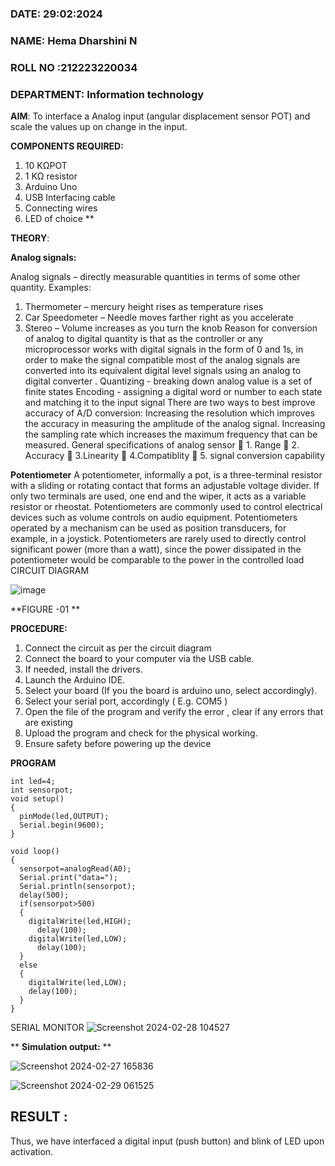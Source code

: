  ###  DATE: 29:02:2024

###  NAME: Hema Dharshini N
###  ROLL NO :212223220034
###  DEPARTMENT: Information technology

**AIM**:  To interface a Analog  input (angular displacement sensor POT) and scale the values up on change in the input.


**COMPONENTS REQUIRED:**
1.	10 KΩPOT
2.	1 KΩ resistor 
3.	Arduino Uno 
4.	USB Interfacing cable 
5.	Connecting wires 
6.	LED of choice 
**


**THEORY**: 

**Analog signals:**

Analog signals – directly measurable quantities in terms of some other quantity.
Examples:
1. Thermometer – mercury height rises as temperature rises
2. Car Speedometer – Needle moves farther right as you accelerate
3. Stereo – Volume increases as you turn the knob
Reason for conversion of analog to digital quantity is that as the controller or any microprocessor works with digital signals in the form of 0 and 1s, in order to make the signal compatible  most of the analog signals are converted into its equivalent digital level signals using an analog to digital converter .
Quantizing - breaking down analog value is a set of finite states
Encoding - assigning a digital word or number to each state and matching it to the input signal
 There are two ways to best improve accuracy of A/D conversion:
Increasing the resolution which improves the accuracy in measuring the amplitude of the analog signal.
Increasing the sampling rate which increases the maximum frequency that can be measured.
General specifications of analog sensor
	1. Range
	2. Accuracy
	3.Linearity
	4.Compatiblity
	5. signal conversion capability

**Potentiometer**
A potentiometer, informally a pot, is a three-terminal resistor with a sliding or rotating contact that forms an adjustable voltage divider. If only two terminals are used, one end and the wiper, it acts as a variable resistor or rheostat.
Potentiometers are commonly used to control electrical devices such as volume controls on audio equipment. Potentiometers operated by a mechanism can be used as position transducers, for example, in a joystick. Potentiometers are rarely used to directly control significant power (more than a watt), since the power dissipated in the potentiometer would be comparable to the power in the controlled load
CIRCUIT DIAGRAM





![image](https://user-images.githubusercontent.com/36288975/163530788-eec3cdc3-95e8-4d2d-8349-6d0ea4c9439c.png)

**FIGURE -01
**

**PROCEDURE:**

1.	Connect the circuit as per the circuit diagram 
2.	Connect the board to your computer via the USB cable.
3.	If needed, install the drivers.
4.	Launch the Arduino IDE.
5.	Select your board (If you the board is arduino uno, select accordingly).
6.	Select your serial port, accordingly ( E.g. COM5 )
7.	Open the file of the program  and verify the error , clear if any errors that are existing 
8.	Upload the program and check for the physical working. 
9.	Ensure safety before powering up the device 



**PROGRAM** 
```
int led=4;
int sensorpot;
void setup()
{
  pinMode(led,OUTPUT);
  Serial.begin(9600);
}

void loop()
{
  sensorpot=analogRead(A0);
  Serial.print("data=");
  Serial.println(sensorpot);
  delay(500);
  if(sensorpot>500)
  {
    digitalWrite(led,HIGH);
      delay(100);
    digitalWrite(led,LOW);
      delay(100);
  }
  else
  {
    digitalWrite(led,LOW);
    delay(100);
  }
}
```

SERIAL MONITOR
![Screenshot 2024-02-28 104527](https://github.com/hema-dharshini5/EXPERIMENT-NO--02-INTERFACING-ANALOG-INPUT-SENSOR-POT-WITH-ARDUINO-/assets/147117728/f4aca416-43b2-408c-a9ca-926c2d3389e3)






**
**Simulation output:** 
**


![Screenshot 2024-02-27 165836](https://github.com/hema-dharshini5/EXPERIMENT-NO--02-INTERFACING-ANALOG-INPUT-SENSOR-POT-WITH-ARDUINO-/assets/147117728/97ec3921-793f-451e-8897-d39e0f4ea358)

![Screenshot 2024-02-29 061525](https://github.com/hema-dharshini5/EXPERIMENT-NO--02-INTERFACING-ANALOG-INPUT-SENSOR-POT-WITH-ARDUINO-/assets/147117728/cac2533e-6787-486d-8526-40b551112252)









## RESULT :

Thus, we have interfaced a digital input (push button) and blink of LED upon activation.

